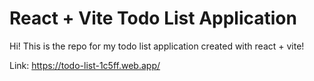 # React + Vite Todo List Application

Hi! This is the repo for my todo list application created with react + vite!

Link: https://todo-list-1c5ff.web.app/
